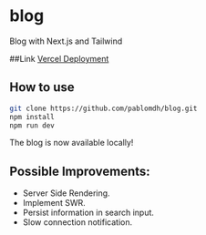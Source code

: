 # blog
Blog with Next.js and Tailwind

##Link
[Vercel Deployment](https://vercel.com/pablomdh/blog-nextjs)

## How to use
```bash
git clone https://github.com/pablomdh/blog.git
npm install
npm run dev
```
The blog is now available locally!


## Possible Improvements:
- Server Side Rendering.
- Implement SWR.
- Persist information in search input.
- Slow connection notification.
